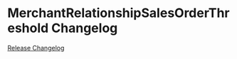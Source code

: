# MerchantRelationshipSalesOrderThreshold Changelog

[Release Changelog](https://github.com/spryker/merchant-relationship-sales-order-threshold/releases)
